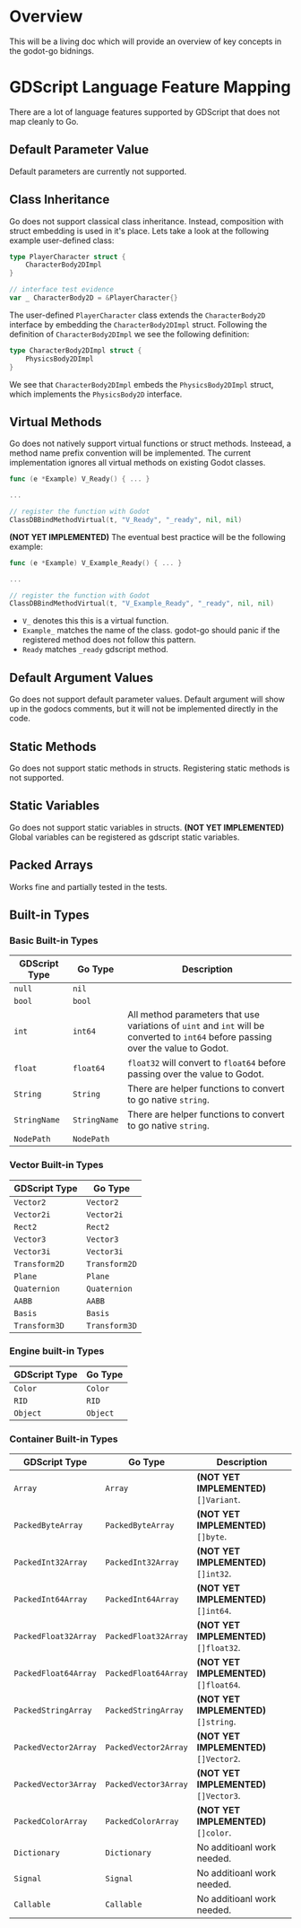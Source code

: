 # Overview

This will be a living doc which will provide an overview of key concepts in the godot-go bidnings.

# GDScript Language Feature Mapping

There are a lot of language features supported by GDScript that does not map cleanly to Go.

## Default Parameter Value

Default parameters are currently not supported.

## Class Inheritance

Go does not support classical class inheritance. Instead, composition with struct embedding is used in it's place. Lets take a look at the following example user-defined class:

```go
type PlayerCharacter struct {
	CharacterBody2DImpl
}

// interface test evidence
var _ CharacterBody2D = &PlayerCharacter{}
```

The user-defined `PlayerCharacter` class extends the `CharacterBody2D` interface by embedding the `CharacterBody2DImpl` struct. Following the definition of `CharacterBody2DImpl` we see the following definition:

```go
type CharacterBody2DImpl struct {
	PhysicsBody2DImpl
}
```

We see that `CharacterBody2DImpl` embeds the `PhysicsBody2DImpl` struct, which implements the `PhysicsBody2D` interface.

## Virtual Methods

Go does not natively support virtual functions or struct methods. Insteead, a method name prefix convention will be implemented. The current implementation ignores all virtual methods on existing Godot classes.

```go
func (e *Example) V_Ready() { ... }

...

// register the function with Godot
ClassDBBindMethodVirtual(t, "V_Ready", "_ready", nil, nil)
```

__(NOT YET IMPLEMENTED)__ The eventual best practice will be the following example:

```go
func (e *Example) V_Example_Ready() { ... }

...

// register the function with Godot
ClassDBBindMethodVirtual(t, "V_Example_Ready", "_ready", nil, nil)
```

* `V_` denotes this this is a virtual function.
* `Example_` matches the name of the class. godot-go should panic if the registered method does not follow this pattern.
* `Ready` matches `_ready` gdscript method.

## Default Argument Values

Go does not support default parameter values. Default argument will show up in the godocs comments, but it will not be implemented directly in the code.

## Static Methods

Go does not support static methods in structs. Registering static methods is not supported.

## Static Variables

Go does not support static variables in structs. __(NOT YET IMPLEMENTED)__ Global variables can be registered as gdscript static variables.

## Packed Arrays

Works fine and partially tested in the tests.

## Built-in Types

### Basic Built-in Types

| GDScript Type | Go Type | Description |
| --- | --- | --- |
| `null` | `nil` | |
| `bool` | `bool` | |
| `int` | `int64` | All method parameters that use variations of `uint` and `int` will be converted to `int64` before passing over the value to Godot. |
| `float` | `float64` | `float32` will convert to `float64` before passing over the value to Godot. |
| `String` | `String` | There are helper functions to convert to go native `string`. |
| `StringName` | `StringName` | There are helper functions to convert to go native `string`. |
| `NodePath` | `NodePath` | |

### Vector Built-in Types

| GDScript Type | Go Type |
| --- | --- |
| `Vector2` | `Vector2` |
| `Vector2i` | `Vector2i` |
| `Rect2` | `Rect2` |
| `Vector3` | `Vector3` |
| `Vector3i` | `Vector3i` |
| `Transform2D` | `Transform2D` |
| `Plane` | `Plane` |
| `Quaternion` | `Quaternion` |
| `AABB` | `AABB` |
| `Basis` | `Basis` |
| `Transform3D` | `Transform3D` |

### Engine built-in Types

| GDScript Type | Go Type |
| --- | --- |
| `Color` | `Color` |
| `RID` | `RID` |
| `Object` | `Object` |

### Container Built-in Types

| GDScript Type | Go Type | Description |
| --- | --- | --- |
| `Array` | `Array` | __(NOT YET IMPLEMENTED)__ `[]Variant`. |
| `PackedByteArray` | `PackedByteArray` | __(NOT YET IMPLEMENTED)__ `[]byte`. |
| `PackedInt32Array` | `PackedInt32Array` | __(NOT YET IMPLEMENTED)__ `[]int32`. |
| `PackedInt64Array` | `PackedInt64Array` | __(NOT YET IMPLEMENTED)__ `[]int64`. |
| `PackedFloat32Array` | `PackedFloat32Array` | __(NOT YET IMPLEMENTED)__ `[]float32`. |
| `PackedFloat64Array` | `PackedFloat64Array` | __(NOT YET IMPLEMENTED)__ `[]float64`. |
| `PackedStringArray` | `PackedStringArray` | __(NOT YET IMPLEMENTED)__ `[]string`. |
| `PackedVector2Array` | `PackedVector2Array` | __(NOT YET IMPLEMENTED)__ `[]Vector2`. |
| `PackedVector3Array` | `PackedVector3Array` | __(NOT YET IMPLEMENTED)__ `[]Vector3`. |
| `PackedColorArray` | `PackedColorArray` | __(NOT YET IMPLEMENTED)__ `[]color`. |
| `Dictionary` | `Dictionary` | No additioanl work needed. |
| `Signal` | `Signal` | No additioanl work needed. |
| `Callable` | `Callable` | No additioanl work needed. |
